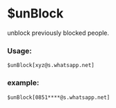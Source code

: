 # $unBlock

unblock previously blocked people.

### Usage:

```plain
$unBlock[xyz@s.whatsapp.net]
```

### example:

```plain
$unBlock[0851****@s.whatsapp.net]
```
